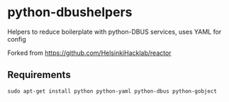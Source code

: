 python-dbushelpers
==================

Helpers to reduce boilerplate with python-DBUS services, uses YAML for config

Forked from <https://github.com/HelsinkiHacklab/reactor>

## Requirements

    sudo apt-get install python python-yaml python-dbus python-gobject
